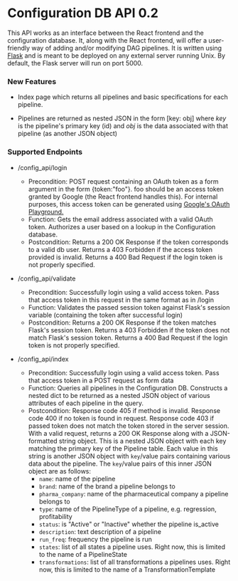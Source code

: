 # Configuration DB API 0.2

This API works as an interface between the React frontend and the configuration database. It, along with the React frontend, will offer a user-friendly way of adding and/or modifying DAG pipelines. It is written using [Flask](http://flask.pocoo.org/) and is meant to be deployed on any external server running Unix. By default, the Flask server will run on port 5000.

### New Features

* Index page which returns all pipelines and basic specifications for each pipeline.
 - Pipelines are returned as nested JSON in the form [key: obj] where _key_ is the pipeline's primary key (id) and _obj_ is the data associated with that pipeline (as another JSON object)

### Supported Endpoints
* /config_api/login
	- Precondition: POST request containing an OAuth token as a form argument in the form {token:"foo"}. foo should be an access token granted by Google (the React frontend handles this). For internal purposes, this access token can be generated using [Google's OAuth Playground.](https://developers.google.com/oauthplayground/)
	- Function: Gets the email address associated with a valid OAuth token. Authorizes a user based on a lookup in the Configuration database.
	- Postcondition: Returns a 200 OK Response if the token corresponds to a valid db user. Returns a 403 Forbidden if the access token provided is invalid. Returns a 400 Bad Request if the login token is not properly specified.

* /config_api/validate
	- Precondition: Successfully login using a valid access token. Pass that access token in this request in the same format as in /login
	- Function: Validates the passed session token against Flask's session variable (containing the token after successful login)
	- Postcondition: Returns a 200 OK Response if the token matches Flask's session token. Returns a 403 Forbidden if the token does not match Flask's session token. Returns a 400 Bad Request if the login token is not properly specified.

* /config_api/index
 	- Precondition: Successfully login using a valid access token. Pass that access token in a POST request as form data
 	- Function: Queries all pipelines in the Configuration DB. Constructs a nested dict to be returned as a nested JSON object of various attributes of each pipeline in the query.
 	- Postcondition: Response code 405 if method is invalid. Response code 400 if no token is found in request. Response code 403 if passed token does not match the token stored in the server session. With a valid request, returns a 200 OK Response along with a JSON-formatted string object. This is a nested JSON object with each key matching the primary key of the Pipeline table. Each value in this string is another JSON object with `key`/value pairs containing various data about the pipeline. The `key`/value pairs of this inner JSON object are as follows:
 		- `name`: name of the pipeline
 		- `brand`: name of the brand a pipeline belongs to
 		- `pharma_company`: name of the pharmaceutical company a pipeline belongs to
 		- `type`: name of the PipelineType of a pipeline, e.g. regression, profitability
 		- `status`: is "Active" or "Inactive" whether the pipeline is_active
 		- `description`: text description of a pipeline
 		- `run_freq`: frequency the pipeline is run
 		- `states`: list of all states a pipeline uses. Right now, this is limited to the name of a PipelineState
 		- `transformations`: list of all transformations a pipelines uses. Right now, this is limited to the name of a TransformationTemplate
